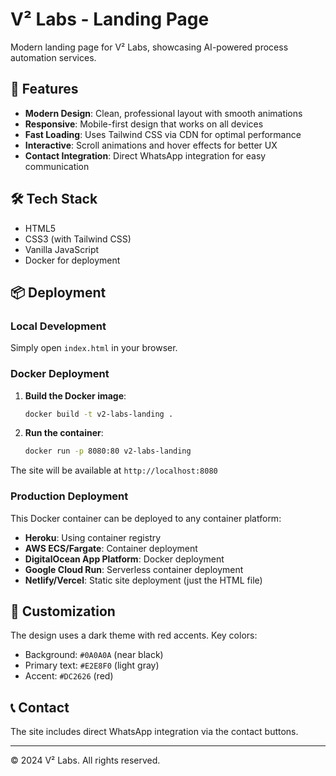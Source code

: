 # V² Labs - Landing Page

Modern landing page for V² Labs, showcasing AI-powered process automation services.

## 🚀 Features

- **Modern Design**: Clean, professional layout with smooth animations
- **Responsive**: Mobile-first design that works on all devices  
- **Fast Loading**: Uses Tailwind CSS via CDN for optimal performance
- **Interactive**: Scroll animations and hover effects for better UX
- **Contact Integration**: Direct WhatsApp integration for easy communication

## 🛠 Tech Stack

- HTML5
- CSS3 (with Tailwind CSS)
- Vanilla JavaScript
- Docker for deployment

## 📦 Deployment

### Local Development
Simply open `index.html` in your browser.

### Docker Deployment

1. **Build the Docker image**:
   ```bash
   docker build -t v2-labs-landing .
   ```

2. **Run the container**:
   ```bash
   docker run -p 8080:80 v2-labs-landing
   ```

The site will be available at `http://localhost:8080`

### Production Deployment

This Docker container can be deployed to any container platform:
- **Heroku**: Using container registry
- **AWS ECS/Fargate**: Container deployment
- **DigitalOcean App Platform**: Docker deployment
- **Google Cloud Run**: Serverless container deployment
- **Netlify/Vercel**: Static site deployment (just the HTML file)

## 🎨 Customization

The design uses a dark theme with red accents. Key colors:
- Background: `#0A0A0A` (near black)
- Primary text: `#E2E8F0` (light gray)
- Accent: `#DC2626` (red)

## 📞 Contact

The site includes direct WhatsApp integration via the contact buttons.

---

© 2024 V² Labs. All rights reserved.